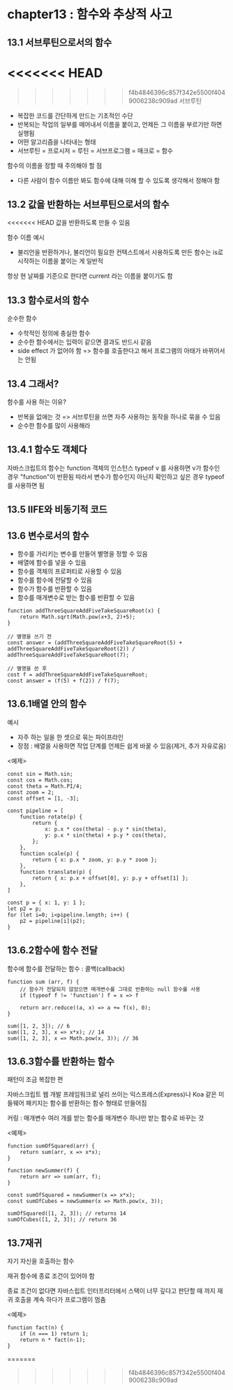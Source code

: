 # chapter13 : 함수와 추상적 사고
## 13.1 서브루틴으로서의 함수
<<<<<<< HEAD
=======

>>>>>>> f4b4846396c857f342e5500f4049006238c909ad
서브루틴
* 복잡한 코드를 간단하게 만드는 기초적인 수단
* 반복되는 작업의 일부를 떼어내서 이름을 붙이고, 언제든 그 이름을 부르기만 하면 실행됨
* 어떤 알고리즘을 나타내는 형태
* 서브루틴 = 프로시저 = 루틴 = 서브프로그램 = 매크로 = 함수

함수의 이름을 정할 때 주의해야 할 점
* 다른 사람이 함수 이름만 봐도 함수에 대해 이해 할 수 있도록 생각해서 정해야 함

## 13.2 값을 반환하는 서브루틴으로서의 함수
<<<<<<< HEAD
값을 반환하도록 만들 수 있음

함수 이름 예시
* 불리언을 반환하거나, 불리언이 필요한 컨텍스트에서 사용하도록 만든 함수는 is로 시작하는 이름을 붙이는 게 일반적

항상 현 날짜를 기준으로 한다면 current 라는 이름을 붙이기도 함

## 13.3 함수로서의 함수
순수한 함수
* 수학적인 정의에 충실한 함수
* 순수한 함수에서는 입력이 같으면 결과도 반드시 같음
* side effect 가 없어야 함 => 함수를 호출한다고 해서 프로그램의 아태가 바뀌어서는 안됨

## 13.4 그래서?
함수를 사용 하는 이유?
* 반복을 없애는 것 => 서브루틴을 쓰면 자주 사용하는 동작을 하나로 묶을 수 있음
* 순수한 함수를 많이 사용해라 

## 13.4.1 함수도 객체다
자바스크립트의 함수는 function 객체의 인스턴스
typeof v 를 사용하면 v가 함수인 경우 "function"이 반환됨
따라서 변수가 함수인지 아닌지 확인하고 싶은 경우 typeof를 사용하면 됨

## 13.5 IIFE와 비동기적 코드

## 13.6 변수로서의 함수
* 함수를 가리키는 변수를 만들어 별명을 정할 수 있음
* 배열에 함수를 넣을 수 있음
* 함수를 객체의 프로퍼티로 사용할 수 있음
* 함수를 함수에 전달할 수 있음
* 함수가 함수를 반환할 수 있음
* 함수를 매개변수로 받는 함수를 반환할 수 있음
```
function addThreeSquareAddFiveTakeSquareRoot(x) {
    return Math.sqrt(Math.pow(x+3, 2)+5);
}
​
// 별명을 쓰기 전
const answer = (addThreeSquareAddFiveTakeSquareRoot(5) + addThreeSquareAddFiveTakeSquareRoot(2)) / addThreeSquareAddFiveTakeSquareRoot(7);
​
// 별명을 쓴 후
cost f = addThreeSquareAddFiveTakeSquareRoot;
const answer = (f(5) + f(2)) / f(7);
```

## 13.6.1배열 안의 함수
예시
* 자주 하는 일을 한 셋으로 묶는 파이프라인
* 장점 : 배열을 사용하면 작업 단계를 언제든 쉽게 바꿀 수 있음(제거, 추가 자유로움)

<예제>
```
const sin = Math.sin;
const cos = Math.cos;
const theta = Math.PI/4;
const zoom = 2;
const offset = [1, -3];
​
const pipeline = [
    function rotate(p) {
        return {
            x: p.x * cos(theta) - p.y * sin(theta),
            y: p.x * sin(theta) + p.y * cos(theta),
        };
    },
    function scale(p) {
        return { x: p.x * zoom, y: p.y * zoom };
    },
    function translate(p) {
        return { x: p.x + offset[0], y: p.y + offset[1] };
    },
]
​
const p = { x: 1, y: 1 };
let p2 = p;
for (let i=0; i<pipeline.length; i++) {
    p2 = pipeline[i](p2);
}
```

## 13.6.2함수에 함수 전달
함수에 함수를 전달하는 함수 : 콜백(callback)
```
function sum (arr, f) {
    // 함수가 전달되지 않았으면 매개변수를 그대로 반환하는 null 함수를 사용
    if (typeof f != 'function') f = x => f
    
    return arr.reduce((a, x) => a += f(x), 0);
}
​
sum([1, 2, 3]); // 6
sum([1, 2, 3], x => x*x); // 14
sum([1, 2, 3], x => Math.pow(x, 3)); // 36
```

## 13.6.3함수를 반환하는 함수
패턴이 조금 복잡한 편

자바스크립트 웹 개발 프레임워크로 널리 쓰이는 익스프레스(Express)나 Koa 같은 미들웨어 패키지는 함수를 반환하는 함수 형태로 만들어짐

커링 : 매개변수 여러 개를 받는 함수를 매개변수 하나만 받는 함수로 바꾸는 것

<예제>
```
function sumOfSquared(arr) {
    return sum(arr, x => x*x);
}
​
function newSummer(f) {
    return arr => sum(arr, f);
}
​
const sumOfSquared = newSummer(x => x*x);
const sumOfCubes = newSummer(x => Math.pow(x, 3));
​
sumOfSquared([1, 2, 3]); // returns 14
sumOfCubes([1, 2, 3]); // return 36

```

## 13.7재귀
자기 자신을 호출하는 함수

재귀 함수에 종료 조건이 있어야 함

종료 조건이 없다면 자바스립트 인터프리터에서 스택이 너무 깊다고 판단할 때 까지 재귀 호출을 계속 하다가 프로그램이 멈춤

<예제>
```
function fact(n) {
    if (n === 1) return 1;
    return n * fact(n-1);
}
```
=======

>>>>>>> f4b4846396c857f342e5500f4049006238c909ad
